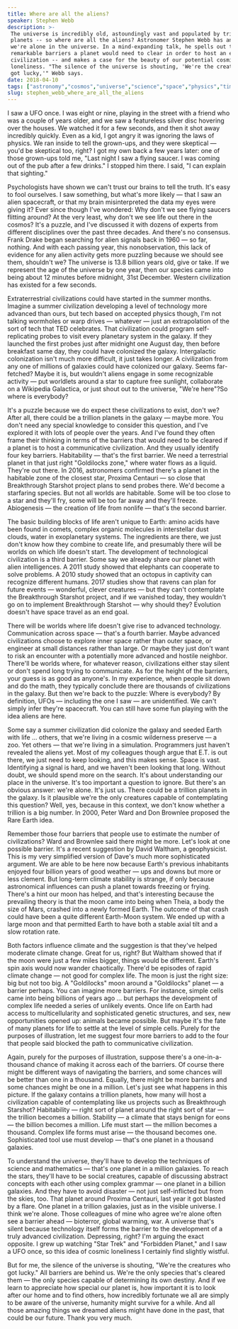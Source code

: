 ```yaml
---
title: Where are all the aliens?
speaker: Stephen Webb
description: >-
 The universe is incredibly old, astoundingly vast and populated by trillions of
 planets -- so where are all the aliens? Astronomer Stephen Webb has an explanation:
 we're alone in the universe. In a mind-expanding talk, he spells out the
 remarkable barriers a planet would need to clear in order to host an extraterrestrial
 civilization -- and makes a case for the beauty of our potential cosmic
 loneliness. "The silence of the universe is shouting, 'We're the creatures who
 got lucky,'" Webb says.
date: 2018-04-10
tags: ["astronomy","cosmos","universe","science","space","physics","time","exploration","planets"]
slug: stephen_webb_where_are_all_the_aliens
---
```


I saw a UFO once. I was eight or nine, playing in the street with a friend who was a
couple of years older, and we saw a featureless silver disc hovering over the houses. We
watched it for a few seconds, and then it shot away incredibly quickly. Even as a kid, I
got angry it was ignoring the laws of physics. We ran inside to tell the grown-ups, and
they were skeptical — you'd be skeptical too, right? I got my own back a few years later:
one of those grown-ups told me, "Last night I saw a flying saucer. I was coming out of the
pub after a few drinks." I stopped him there. I said, "I can explain that
sighting."

Psychologists have shown we can't trust our brains to tell the truth. It's easy to fool
ourselves. I saw something, but what's more likely — that I saw an alien spacecraft, or
that my brain misinterpreted the data my eyes were giving it? Ever since though I've
wondered: Why don't we see flying saucers flitting around? At the very least, why don't we
see life out there in the cosmos? It's a puzzle, and I've discussed it with dozens of
experts from different disciplines over the past three decades. And there's no consensus.
Frank Drake began searching for alien signals back in 1960 — so far, nothing. And with
each passing year, this nonobservation, this lack of evidence for any alien activity gets
more puzzling because we should see them, shouldn't we? The universe is 13.8 billion years
old, give or take. If we represent the age of the universe by one year, then our species
came into being about 12 minutes before midnight, 31st December. Western civilization has
existed for a few seconds.

Extraterrestrial civilizations could have started in the summer months. Imagine a summer
civilization developing a level of technology more advanced than ours, but tech based on
accepted physics though, I'm not talking wormholes or warp drives — whatever — just an
extrapolation of the sort of tech that TED celebrates. That civilization could program
self-replicating probes to visit every planetary system in the galaxy. If they launched
the first probes just after midnight one August day, then before breakfast same day, they
could have colonized the galaxy. Intergalactic colonization isn't much more difficult, it
just takes longer. A civilization from any one of millions of galaxies could have
colonized our galaxy. Seems far-fetched? Maybe it is, but wouldn't aliens engage in some
recognizable activity — put worldlets around a star to capture free sunlight, collaborate
on a Wikipedia Galactica, or just shout out to the universe, "We're here"?So where is
everybody?

It's a puzzle because we do expect these civilizations to exist, don't we? After all,
there could be a trillion planets in the galaxy — maybe more. You don't need any special
knowledge to consider this question, and I've explored it with lots of people over the
years. And I've found they often frame their thinking in terms of the barriers that would
need to be cleared if a planet is to host a communicative civilization. And they usually
identify four key barriers. Habitability — that's the first barrier. We need a terrestrial
planet in that just right "Goldilocks zone," where water flows as a liquid. They're out
there. In 2016, astronomers confirmed there's a planet in the habitable zone of the
closest star, Proxima Centauri — so close that Breakthrough Starshot project plans to send
probes there. We'd become a starfaring species. But not all worlds are habitable. Some
will be too close to a star and they'll fry, some will be too far away and they'll
freeze. Abiogenesis — the creation of life from nonlife — that's the second
barrier.

The basic building blocks of life aren't unique to Earth: amino acids have been found in
comets, complex organic molecules in interstellar dust clouds, water in exoplanetary
systems. The ingredients are there, we just don't know how they combine to create life,
and presumably there will be worlds on which life doesn't start. The development of
technological civilization is a third barrier. Some say we already share our planet with
alien intelligences. A 2011 study showed that elephants can cooperate to solve problems. A
2010 study showed that an octopus in captivity can recognize different humans. 2017
studies show that ravens can plan for future events — wonderful, clever creatures — but
they can't contemplate the Breakthrough Starshot project, and if we vanished today, they
wouldn't go on to implement Breakthrough Starshot — why should they? Evolution doesn't
have space travel as an end goal.

There will be worlds where life doesn't give rise to advanced technology. Communication
across space — that's a fourth barrier. Maybe advanced civilizations choose to explore
inner space rather than outer space, or engineer at small distances rather than large. Or
maybe they just don't want to risk an encounter with a potentially more advanced and
hostile neighbor. There'll be worlds where, for whatever reason, civilizations either stay
silent or don't spend long trying to communicate. As for the height of the barriers, your
guess is as good as anyone's. In my experience, when people sit down and do the math, they
typically conclude there are thousands of civilizations in the galaxy. But then we're back
to the puzzle: Where is everybody? By definition, UFOs — including the one I saw — are
unidentified. We can't simply infer they're spacecraft. You can still have some fun
playing with the idea aliens are here.

Some say a summer civilization did colonize the galaxy and seeded Earth with life ...
others, that we're living in a cosmic wilderness preserve — a zoo. Yet others — that we're
living in a simulation. Programmers just haven't revealed the aliens yet. Most of my
colleagues though argue that E.T. is out there, we just need to keep looking, and this
makes sense. Space is vast. Identifying a signal is hard, and we haven't been looking that
long. Without doubt, we should spend more on the search. It's about understanding our
place in the universe. It's too important a question to ignore. But there's an obvious
answer: we're alone. It's just us. There could be a trillion planets in the galaxy. Is it
plausible we're the only creatures capable of contemplating this question? Well, yes,
because in this context, we don't know whether a trillion is a big number. In 2000, Peter
Ward and Don Brownlee proposed the Rare Earth idea.

Remember those four barriers that people use to estimate the number of civilizations? Ward
and Brownlee said there might be more. Let's look at one possible barrier. It's a recent
suggestion by David Waltham, a geophysicist. This is my very simplified version of Dave's
much more sophisticated argument. We are able to be here now because Earth's previous
inhabitants enjoyed four billion years of good weather — ups and downs but more or less
clement. But long-term climate stability is strange, if only because astronomical
influences can push a planet towards freezing or frying. There's a hint our moon has
helped, and that's interesting because the prevailing theory is that the moon came into
being when Theia, a body the size of Mars, crashed into a newly formed Earth. The outcome
of that crash could have been a quite different Earth-Moon system. We ended up with a
large moon and that permitted Earth to have both a stable axial tilt and a slow rotation
rate.

Both factors influence climate and the suggestion is that they've helped moderate climate
change. Great for us, right? But Waltham showed that if the moon were just a few miles
bigger, things would be different. Earth's spin axis would now wander chaotically. There'd
be episodes of rapid climate change — not good for complex life. The moon is just the
right size: big but not too big. A "Goldilocks" moon around a "Goldilocks" planet — a
barrier perhaps. You can imagine more barriers. For instance, simple cells came into being
billions of years ago ... but perhaps the development of complex life needed a series of
unlikely events. Once life on Earth had access to multicellularity and sophisticated
genetic structures, and sex, new opportunities opened up: animals became possible. But
maybe it's the fate of many planets for life to settle at the level of simple cells. Purely
for the purposes of illustration, let me suggest four more barriers to add to the four
that people said blocked the path to communicative civilization.

Again, purely for the purposes of illustration, suppose there's a one-in-a-thousand chance
of making it across each of the barriers. Of course there might be different ways of
navigating the barriers, and some chances will be better than one in a thousand. Equally,
there might be more barriers and some chances might be one in a million. Let's just see
what happens in this picture. If the galaxy contains a trillion planets, how many will host
a civilization capable of contemplating like us projects such as Breakthrough Starshot?
Habitability — right sort of planet around the right sort of star — the trillion becomes a
billion. Stability — a climate that stays benign for eons — the billion becomes a million.
Life must start — the million becomes a thousand. Complex life forms must arise — the
thousand becomes one. Sophisticated tool use must develop — that's one planet in a
thousand galaxies.

To understand the universe, they'll have to develop the techniques of science and
mathematics — that's one planet in a million galaxies. To reach the stars, they'll have to
be social creatures, capable of discussing abstract concepts with each other using complex
grammar — one planet in a billion galaxies. And they have to avoid disaster — not just
self-inflicted but from the skies, too. That planet around Proxima Centauri, last year it
got blasted by a flare. One planet in a trillion galaxies, just as in the visible
universe. I think we're alone. Those colleagues of mine who agree we're alone often see a
barrier ahead — bioterror, global warming, war. A universe that's silent because
technology itself forms the barrier to the development of a truly advanced civilization.
Depressing, right? I'm arguing the exact opposite. I grew up watching "Star Trek" and
"Forbidden Planet," and I saw a UFO once, so this idea of cosmic loneliness I certainly
find slightly wistful.

But for me, the silence of the universe is shouting, "We're the creatures who got lucky."
All barriers are behind us. We're the only species that's cleared them — the only species
capable of determining its own destiny. And if we learn to appreciate how special our
planet is, how important it is to look after our home and to find others, how incredibly
fortunate we all are simply to be aware of the universe, humanity might survive for a
while. And all those amazing things we dreamed aliens might have done in the past, that
could be our future. Thank you very much.

<!--
ad_duration=3.33
event="TED2018"
external_start_time=0
has_talk_citation=1
intro_duration=11.82
is_subtitle_required="False"
is_talk_featured="True"
language="en"
language_swap="False"
native_language="en"
number_of_related_talks=6
number_of_speakers=1
number_of_subtitled_videos=24
number_of_tags=9
number_of_talk_download_languages=24
number_of_talk_more_resources=0
number_of_talk_recommendations=1
number_of_talks_take_actions=0
post_ad_duration=0.83
published_timestamp="2018-07-19 14:56:12"
recording_date="2018-04-10"
speaker_description="Writer, scientist"
speaker_is_published=1
speaker_name="Stephen Webb"
talk_more_resources=[]
talk_name="Where are all the aliens?"
talk_recommendations_blurb="More resources curated by Stephen Webb"
talks_tags=["astronomy","cosmos","universe","science","space","physics","time","exploration","planets"]
talks_take_action=[]
url_audio="https://download.ted.com/talks/StephenWebb_2018.mp3?apikey=acme-roadrunner"
url_photo_speaker="https://pe.tedcdn.com/images/ted/c3d02afa11c0f96d18c321df0b0c91bb224350d5_254x191.jpg"
url_photo_talk="https://s3.amazonaws.com/talkstar-photos/uploads/9756a8a7-bd25-4aa0-85e4-e0b7956cc7e0/StephenWebb_2018-embed.jpg"
url_webpage="https://www.ted.com/talks/stephen_webb_where_are_all_the_aliens"
video_type_name="TED Stage Talk"
-->